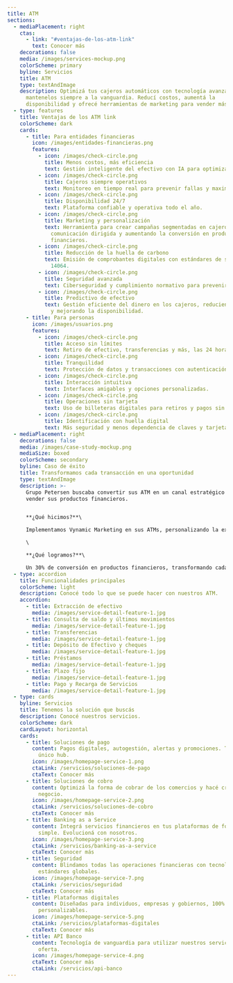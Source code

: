 ```yaml
---
title: ATM
sections:
  - mediaPlacement: right
    ctas:
      - link: "#ventajas-de-los-atm-link"
        text: Conocer más
    decorations: false
    media: /images/services-mockup.png
    colorScheme: primary
    byline: Servicios
    title: ATM
    type: textAndImage
    description: Optimizá tus cajeros automáticos con tecnología avanzada y
      mantenelos siempre a la vanguardia. Reducí costos, aumentá la
      disponibilidad y ofrecé herramientas de marketing para vender más.
  - type: features
    title: Ventajas de los ATM link
    colorScheme: dark
    cards:
      - title: Para entidades financieras
        icon: /images/entidades-financieras.png
        features:
          - icon: /images/check-circle.png
            title: Menos costos, más eficiencia
            text: Gestión inteligente del efectivo con IA para optimizar recursos.
          - icon: /images/check-circle.png
            title: Cajeros siempre operativos
            text: Monitoreo en tiempo real para prevenir fallas y maximizar disponibilidad.
          - icon: /images/check-circle.png
            title: Disponibilidad 24/7
            text: Plataforma confiable y operativa todo el año.
          - icon: /images/check-circle.png
            title: Marketing y personalización
            text: Herramienta para crear campañas segmentadas en cajeros, generando
              comunicación dirigida y aumentando la conversión en productos
              financieros.
          - icon: /images/check-circle.png
            title: Reducción de la huella de carbono
            text: Emisión de comprobantes digitales con estándares de sostenibilidad ISO
              14064.
          - icon: /images/check-circle.png
            title: Seguridad avanzada
            text: Ciberseguridad y cumplimiento normativo para prevenir fraudes.
          - icon: /images/check-circle.png
            title: Predictivo de efectivo
            text: Gestión eficiente del dinero en los cajeros, reduciendo costos operativos
              y mejorando la disponibilidad.
      - title: Para personas
        icon: /images/usuarios.png
        features:
          - icon: /images/check-circle.png
            title: Acceso sin límites
            text: Retiro de efectivo, transferencias y más, las 24 horas del día.
          - icon: /images/check-circle.png
            title: Tranquilidad
            text: Protección de datos y transacciones con autenticación avanzada.
          - icon: /images/check-circle.png
            title: Interacción intuitiva
            text: Interfaces amigables y opciones personalizadas.
          - icon: /images/check-circle.png
            title: Operaciones sin tarjeta
            text: Uso de billeteras digitales para retiros y pagos sin plástico.
          - icon: /images/check-circle.png
            title: Identificación con huella digital
            text: Más seguridad y menos dependencia de claves y tarjetas.
  - mediaPlacement: right
    decorations: false
    media: /images/case-study-mockup.png
    mediaSize: boxed
    colorScheme: secondary
    byline: Caso de éxito
    title: Transformamos cada transacción en una oportunidad
    type: textAndImage
    description: >-
      Grupo Petersen buscaba convertir sus ATM en un canal estratégico para
      vender sus productos financieros.


      **¿Qué hicimos?**\

      Implementamos Vynamic Marketing en sus ATMs, personalizando la experiencia del cliente con ofertas dirigidas en el momento exacto.\

      \

      **¿Qué logramos?**\

      Un 30% de conversión en productos financieros, transformando cada transacción en una oportunidad de negocio.
  - type: accordion
    title: Funcionalidades principales
    colorScheme: light
    description: Conocé todo lo que se puede hacer con nuestros ATM.
    accordion:
      - title: Extracción de efectivo
        media: /images/service-detail-feature-1.jpg
      - title: Consulta de saldo y últimos movimientos
        media: /images/service-detail-feature-1.jpg
      - title: Transferencias
        media: /images/service-detail-feature-1.jpg
      - title: Depósito de Efectivo y cheques
        media: /images/service-detail-feature-1.jpg
      - title: Préstamos
        media: /images/service-detail-feature-1.jpg
      - title: Plazo fijo
        media: /images/service-detail-feature-1.jpg
      - title: Pago y Recarga de Servicios
        media: /images/service-detail-feature-1.jpg
  - type: cards
    byline: Servicios
    title: Tenemos la solución que buscás
    description: Conocé nuestros servicios.
    colorScheme: dark
    cardLayout: horizontal
    cards:
      - title: Soluciones de pago
        content: Pagos digitales, autogestión, alertas y promociones. Todo desde un
          único hub.
        icon: /images/homepage-service-1.png
        ctaLink: /servicios/soluciones-de-pago
        ctaText: Conocer más
      - title: Soluciones de cobro
        content: Optimizá la forma de cobrar de los comercios y hacé crecer cada
          negocio.
        icon: /images/homepage-service-2.png
        ctaLink: /servicios/soluciones-de-cobro
        ctaText: Conocer más
      - title: Banking as a Service
        content: Integrá servicios financieros en tus plataformas de forma rápida,
          simple. Evolucioná con nosotros.
        icon: /images/homepage-service-3.png
        ctaLink: /servicios/banking-as-a-service
        ctaText: Conocer más
      - title: Seguridad
        content: Blindamos todas las operaciones financieras con tecnología de punta y
          estándares globales.
        icon: /images/homepage-service-7.png
        ctaLink: /servicios/seguridad
        ctaText: Conocer más
      - title: Plataformas digitales
        content: Diseñadas para individuos, empresas y gobiernos, 100% integrables y
          personalizables.
        icon: /images/homepage-service-5.png
        ctaLink: /servicios/plataformas-digitales
        ctaText: Conocer más
      - title: API Banco
        content: Tecnología de vanguardia para utilizar nuestros servicios y ampliar la
          oferta.
        icon: /images/homepage-service-4.png
        ctaText: Conocer más
        ctaLink: /servicios/api-banco
---
```

